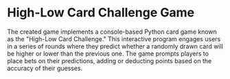 # High-Low Card Challenge Game
The created game implements a console-based Python card game known as the "High-Low Card Challenge." This interactive program engages users in a series of rounds where they predict whether a randomly drawn card will be higher or lower than the previous one. The game prompts players to place bets on their predictions, adding or deducting points based on the accuracy of their guesses.
